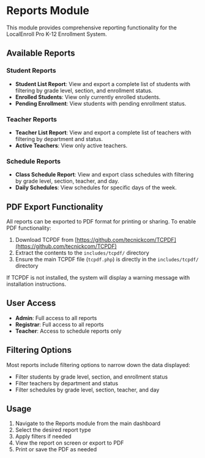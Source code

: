 # Reports Module

This module provides comprehensive reporting functionality for the LocalEnroll Pro K-12 Enrollment System.

## Available Reports

### Student Reports
- **Student List Report**: View and export a complete list of students with filtering by grade level, section, and enrollment status.
- **Enrolled Students**: View only currently enrolled students.
- **Pending Enrollment**: View students with pending enrollment status.

### Teacher Reports
- **Teacher List Report**: View and export a complete list of teachers with filtering by department and status.
- **Active Teachers**: View only active teachers.

### Schedule Reports
- **Class Schedule Report**: View and export class schedules with filtering by grade level, section, teacher, and day.
- **Daily Schedules**: View schedules for specific days of the week.

## PDF Export Functionality

All reports can be exported to PDF format for printing or sharing. To enable PDF functionality:

1. Download TCPDF from [https://github.com/tecnickcom/TCPDF](https://github.com/tecnickcom/TCPDF)
2. Extract the contents to the `includes/tcpdf/` directory
3. Ensure the main TCPDF file (`tcpdf.php`) is directly in the `includes/tcpdf/` directory

If TCPDF is not installed, the system will display a warning message with installation instructions.

## User Access

- **Admin**: Full access to all reports
- **Registrar**: Full access to all reports
- **Teacher**: Access to schedule reports only

## Filtering Options

Most reports include filtering options to narrow down the data displayed:

- Filter students by grade level, section, and enrollment status
- Filter teachers by department and status
- Filter schedules by grade level, section, teacher, and day

## Usage

1. Navigate to the Reports module from the main dashboard
2. Select the desired report type
3. Apply filters if needed
4. View the report on screen or export to PDF
5. Print or save the PDF as needed 